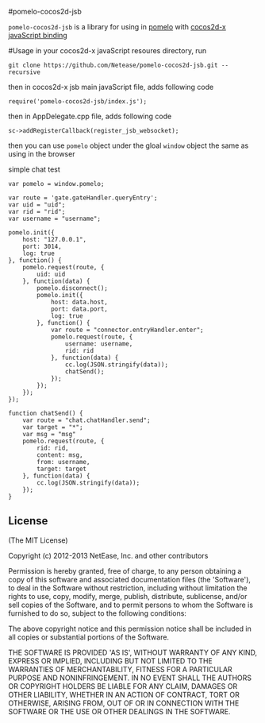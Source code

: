 #pomelo-cocos2d-jsb

`pomelo-cocos2d-jsb` is a library for using in [pomelo](http://pomelo.netease.com/) with [cocos2d-x javaScript binding](http://cocos2d-x.org/wiki/Javascript_Binding)  

#Usage
in your cocos2d-x javaScript resoures directory, run  
```
git clone https://github.com/Netease/pomelo-cocos2d-jsb.git --recursive
```

then in cocos2d-x jsb main javaScript file, adds following code  
```
require('pomelo-cocos2d-jsb/index.js');
```   
then in AppDelegate.cpp file, adds following code
```
sc->addRegisterCallback(register_jsb_websocket);
``` 

then you can use `pomelo` object under the gloal `window` object the same as using in the browser  

simple chat test  
```
var pomelo = window.pomelo;

var route = 'gate.gateHandler.queryEntry';
var uid = "uid";
var rid = "rid";
var username = "username";

pomelo.init({
	host: "127.0.0.1",
	port: 3014,
	log: true
}, function() {
	pomelo.request(route, {
		uid: uid
	}, function(data) {
		pomelo.disconnect();
		pomelo.init({
			host: data.host,
			port: data.port,
			log: true
		}, function() {
			var route = "connector.entryHandler.enter";
			pomelo.request(route, {
				username: username,
				rid: rid
			}, function(data) {
				cc.log(JSON.stringify(data));
				chatSend();
			});
		});
	});
});

function chatSend() {
	var route = "chat.chatHandler.send";
	var target = "*";
	var msg = "msg"
	pomelo.request(route, {
		rid: rid,
		content: msg,
		from: username,
		target: target
	}, function(data) {
		cc.log(JSON.stringify(data));
	});
}
```

## License

(The MIT License)

Copyright (c) 2012-2013 NetEase, Inc. and other contributors

Permission is hereby granted, free of charge, to any person obtaining
a copy of this software and associated documentation files (the
'Software'), to deal in the Software without restriction, including
without limitation the rights to use, copy, modify, merge, publish,
distribute, sublicense, and/or sell copies of the Software, and to
permit persons to whom the Software is furnished to do so, subject to
the following conditions:

The above copyright notice and this permission notice shall be
included in all copies or substantial portions of the Software.

THE SOFTWARE IS PROVIDED 'AS IS', WITHOUT WARRANTY OF ANY KIND,
EXPRESS OR IMPLIED, INCLUDING BUT NOT LIMITED TO THE WARRANTIES OF
MERCHANTABILITY, FITNESS FOR A PARTICULAR PURPOSE AND NONINFRINGEMENT.
IN NO EVENT SHALL THE AUTHORS OR COPYRIGHT HOLDERS BE LIABLE FOR ANY
CLAIM, DAMAGES OR OTHER LIABILITY, WHETHER IN AN ACTION OF CONTRACT,
TORT OR OTHERWISE, ARISING FROM, OUT OF OR IN CONNECTION WITH THE
SOFTWARE OR THE USE OR OTHER DEALINGS IN THE SOFTWARE.
